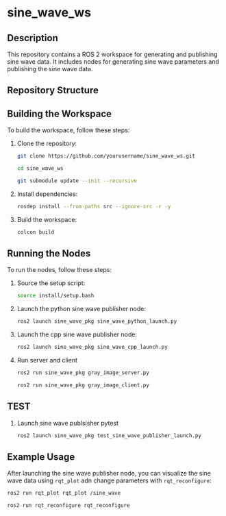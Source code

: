 # sine_wave_ws

## Description
This repository contains a ROS 2 workspace for generating and publishing sine wave data. It includes nodes for generating sine wave parameters and publishing the sine wave data.

## Repository Structure

## Building the Workspace
To build the workspace, follow these steps:

1. Clone the repository:
    ```sh
    git clone https://github.com/yourusername/sine_wave_ws.git

    cd sine_wave_ws
    
    git submodule update --init --recursive
    ```

2. Install dependencies:
    ```sh
    rosdep install --from-paths src --ignore-src -r -y
    ```

3. Build the workspace:
    ```sh
    colcon build 
    ```

## Running the Nodes
To run the nodes, follow these steps:

1. Source the setup script:
    ```sh
    source install/setup.bash
    ```

2. Launch the python sine wave publisher node:
    ```sh
    ros2 launch sine_wave_pkg sine_wave_python_launch.py
    ```
3. Launch the cpp sine wave publisher node:
    ```sh
    ros2 launch sine_wave_pkg sine_wave_cpp_launch.py
4. Run server and client
    ```sh
    ros2 run sine_wave_pkg gray_image_server.py

    ros2 run sine_wave_pkg gray_image_client.py 
    ```
## TEST
1. Launch sine wave publsisher pytest
    ```sh
    ros2 launch sine_wave_pkg test_sine_wave_publisher_launch.py 
    ```

## Example Usage
After launching the sine wave publisher node, you can visualize the sine wave data using `rqt_plot` adn change parameters with `rqt_reconfigure`:

```sh
ros2 run rqt_plot rqt_plot /sine_wave

ros2 run rqt_reconfigure rqt_reconfigure
```
